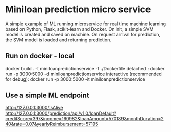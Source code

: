 # Miniloan prediction micro service

A simple example of ML running microservice for real time machine learning based on Python, Flask, scikit-learn and Docker.
On init, a simple SVM model is created and saved on machine. On request arrival for prediction, the SVM model is loaded and returning prediction.    


## Run on docker - local 
docker build . -t miniloanpredictionservice  -f ./Dockerfile
detached : docker run -p 3000:5000 -d miniloanpredictionservice 
interactive (recommended for debug): docker run -p 3000:5000 -it miniloanpredictionservice


## Use a simple ML endpoint  
http://127.0.0.1:3000/isAlive  
http://127.0.0.1:3000/prediction/api/v1.0/loanDefault?creditScore=397&income=160982&loanAmount=570189&monthDuration=240&rate=0.07&yearlyReimbursement=57195
